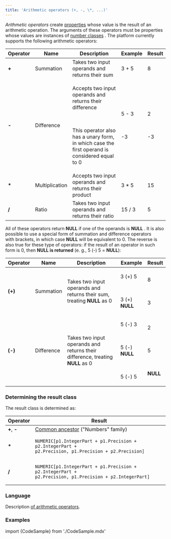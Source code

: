 ```yaml
---
title: 'Arithmetic operators (+, -, \*, ...)'
---
```


*Arithmetic operators* create [properties](Properties.md) whose value is the result of an arithmetic operation. The arguments of these operators must be properties whose values are instances of [number classes](Built-in_classes.md) . The platform currently supports the following arithmetic operators:

|Operator|Name|Description|Example|Result|
|---|---|---|---|---|
|<strong>+</strong>|Summation|Takes two input operands and returns their sum|3 + 5|8|
|<strong>-</strong>|Difference|<p>Accepts two input operands and returns their difference</p><br/><p>This operator also has a unary form, in which case the first operand is considered equal to 0</p>|<p>5 - 3</p><br/><p>-3</p>|<p>2</p><br/><p>-3</p>|
|<strong>*</strong>|Multiplication|Accepts two input operands and returns their product|3 * 5|15|
|<strong>/</strong>|Ratio|Takes two input operands and returns their ratio|15 / 3|5|

All of these operators return **NULL** if one of the operands is **NULL** . It is also possible to use a special form of summation and difference operators with brackets, in which case **NULL** will be equivalent to 0. The reverse is also true for these type of operators: if the result of an operator in such form is 0, then **NULL is returned** (e. g., 5 (-) 5 = **NULL**):

|<strong>Operator</strong>|<strong>Name</strong>|<strong>Description</strong>|<strong>Example</strong>|<strong>Result</strong>|
|---|---|---|---|---|
|<strong>(+)</strong>|Summation|Takes two input operands and returns their sum, treating <strong>NULL</strong> as 0|<p>3 (+) 5</p><br/><p>3 (+) <strong>NULL</strong></p>|<p>8</p><br/><p>3</p>|
|<strong>(-)</strong>|Difference|Takes two input operands and returns their difference, treating <strong>NULL</strong> as 0|<p>5 (-) 3</p><br/><p>5 (-) <strong>NULL</strong></p><br/><p>5 (-) 5</p>|<p>2</p><br/><p>5</p><br/><p><strong>NULL</strong></p>|

### Determining the result class

The result class is determined as:

|Operator|Result|
|---|---|
|<strong>+</strong>, <strong>-</strong>|[Common ancestor](Built-in_classes.md#common-ancestor) ("Numbers" family)|
|<strong>*</strong>|<pre><code>NUMERIC[p1.IntegerPart + p1.Precision + p2.IntegerPart + p2.Precision, p1.Precision + p2.Precision]</code></pre>|
|<strong>/</strong>|<pre><code>NUMERIC[p1.IntegerPart + p1.Precision + p2.IntegerPart + p2.Precision, p1.Precision + p2.IntegerPart]</code></pre>|

  

### Language

Description [of arithmetic operators](Arithmetic_operators.md).

### Examples

import {CodeSample} from './CodeSample.mdx'

<CodeSample url="https://documentation.lsfusion.org/sample?file=OperatorPropertySample&block=arithmetic"/>
